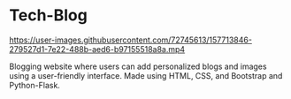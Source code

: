 # Tech-Blog


https://user-images.githubusercontent.com/72745613/157713846-279527d1-7e22-488b-aed6-b97155518a8a.mp4

Blogging website where users can add personalized blogs and images using a user-friendly interface.
Made using HTML, CSS, and Bootstrap and Python-Flask.
